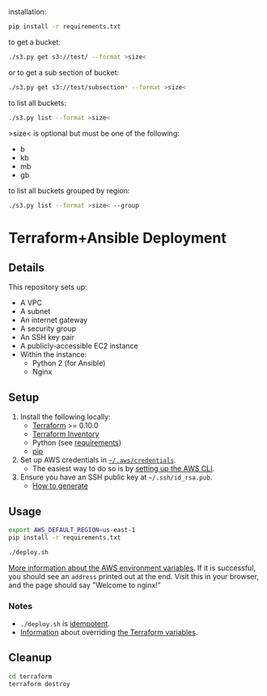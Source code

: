 installation:
```sh
pip install -r requirements.txt
```

to get a bucket: 
```sh
./s3.py get s3://test/ --format >size<
```

or to get a sub section of bucket:
```sh
./s3.py get s3://test/subsection* --format >size<
```
to list all buckets: 
```sh
./s3.py list --format >size<
```

\>size< is optional but must be one of the following:
* b
* kb
* mb
* gb

to list all buckets grouped by region: 
```sh
./s3.py list --format >size< --group
```
# Terraform+Ansible Deployment
## Details

This repository sets up:

* A VPC
* A subnet
* An internet gateway
* A security group
* An SSH key pair
* A publicly-accessible EC2 instance
* Within the instance:
   * Python 2 (for Ansible)
   * Nginx

## Setup

1. Install the following locally:
    * [Terraform](https://www.terraform.io/) >= 0.10.0
    * [Terraform Inventory](https://github.com/adammck/terraform-inventory)
    * Python (see [requirements](https://docs.ansible.com/ansible/latest/intro_installation.html#control-machine-requirements))
    * [pip](https://pip.pypa.io/en/stable/installing/)
1. Set up AWS credentials in [`~/.aws/credentials`](http://docs.aws.amazon.com/cli/latest/userguide/cli-chap-getting-started.html#cli-config-files).
    * The easiest way to do so is by [setting up the AWS CLI](http://docs.aws.amazon.com/cli/latest/userguide/cli-chap-getting-set-up.html).
1. Ensure you have an SSH public key at `~/.ssh/id_rsa.pub`.
    * [How to generate](https://help.github.com/articles/generating-a-new-ssh-key-and-adding-it-to-the-ssh-agent/)

## Usage

```sh
export AWS_DEFAULT_REGION=us-east-1
pip install -r requirements.txt

./deploy.sh
```

[More information about the AWS environment variables](https://www.terraform.io/docs/providers/aws/#environment-variables). If it is successful, you should see an `address` printed out at the end. Visit this in your browser, and the page should say "Welcome to nginx!"

### Notes

* `./deploy.sh` is [idempotent](http://stackoverflow.com/questions/1077412/what-is-an-idempotent-operation).
* [Information](https://www.terraform.io/intro/getting-started/variables.html#assigning-variables) about overriding [the Terraform variables](terraform/vars.tf).

## Cleanup

```sh
cd terraform
terraform destroy
```

